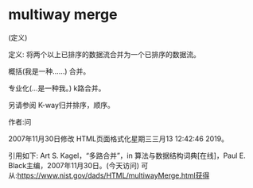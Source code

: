 # multiway merge


(定义)



定义:
将两个以上已排序的数据流合并为一个已排序的数据流。



概括(我是一种……)
合并。



专业化(…是一种我。)
k路合并。



另请参阅
K-way归并排序，顺序。


作者:问







2007年11月30日修改
HTML页面格式化星期三三月13 12:42:46 2019。



引用如下:
Art S. Kagel，“多路合并”，in
算法与数据结构词典[在线]，Paul E. Black主编，2007年11月30日。(今天访问)
可从:https://www.nist.gov/dads/HTML/multiwayMerge.html获得